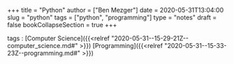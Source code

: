 +++
title = "Python"
author = ["Ben Mezger"]
date = 2020-05-31T13:04:00
slug = "python"
tags = ["python", "programming"]
type = "notes"
draft = false
bookCollapseSection = true
+++

tags
: [Computer Science]({{<relref "2020-05-31--15-29-21Z--computer_science.md#" >}}) [Programming]({{<relref "2020-05-31--15-33-23Z--programming.md#" >}})
